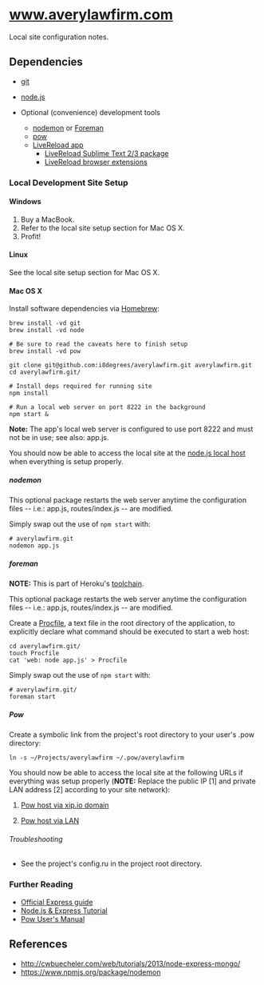 # www.averylawfirm.com

Local site configuration notes.

## Dependencies

* [git](http://git-scm.com/)
* [node.js](http://nodejs.org/)

* Optional (convenience) development tools
    * [nodemon](https://www.npmjs.org/package/nodemon) or [Foreman](https://github.com/ddollar/foreman)
    * [pow](http://pow.cx/)
    * [LiveReload app](http://go.livereload.com/)
        * [LiveReload Sublime Text 2/3 package](https://github.com/dz0ny/LiveReload-sublimetext2)
        * [LiveReload browser extensions](http://go.livereload.com/)

### Local Development Site Setup

#### Windows

1. Buy a MacBook.
2. Refer to the local site setup section for Mac OS X.
3. Profit!

#### Linux

See the local site setup section for Mac OS X.

#### Mac OS X

Install software dependencies via [Homebrew](http://brew.sh):

```
brew install -vd git 
brew install -vd node 

# Be sure to read the caveats here to finish setup
brew install -vd pow
```

```
git clone git@github.com:i8degrees/averylawfirm.git averylawfirm.git
cd averylawfirm.git/

# Install deps required for running site
npm install

# Run a local web server on port 8222 in the background
npm start &
```

**Note:** The app's local web server is configured to use port 8222 and must not be in use; see also: app.js.

You should now be able to access the local site at the [node.js local host](http://localhost:8222) when everything is setup properly.

##### nodemon

This optional package restarts the web server anytime the configuration files -- i.e.: app.js, routes/index.js -- are modified.

Simply swap out the use of ```npm start``` with:

```
# averylawfirm.git
nodemon app.js
```

##### foreman

**NOTE:** This is part of Heroku's [toolchain](https://devcenter.heroku.com/articles/getting-started-with-nodejs).

This optional package restarts the web server anytime the configuration files -- i.e.: app.js, routes/index.js -- are modified.

Create a [Procfile](https://devcenter.heroku.com/articles/procfile), a text file in the root directory of the application, to explicitly declare what command should be executed to start a web host:

```
cd averylawfirm.git/
touch Procfile
cat 'web: node app.js' > Procfile
```

Simply swap out the use of ```npm start``` with:

```
# averylawfirm.git/
foreman start
```

##### Pow

Create a symbolic link from the project's root directory to your user's .pow directory:

```
ln -s ~/Projects/averylawfirm ~/.pow/averylawfirm
```

You should now be able to access the local site at the following URLs if everything was setup properly (**NOTE:** Replace the public IP [1] and private LAN address [2] according to your site network):

1. [Pow host via xip.io domain](http://averylawfirm.70.178.134.15.xip.io:8222/)

2. [Pow host via LAN](http://averylawfirm.192.168.151.126.xip.io:80/)

###### Troubleshooting

* See the project's config.ru in the project root directory.

### Further Reading

* [Official Express guide](http://expressjs.com/guide.html)
* [Node.js & Express Tutorial](http://shapeshed.com/creating-a-basic-site-with-node-and-express/)
* [Pow User's Manual](http://pow.cx/manual.html)

## References

* http://cwbuecheler.com/web/tutorials/2013/node-express-mongo/
* https://www.npmjs.org/package/nodemon
